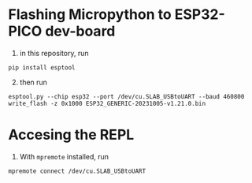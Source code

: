 # Flashing Micropython to ESP32-PICO dev-board
1. in this repository, run
```
pip install esptool
```
2. then run
```
esptool.py --chip esp32 --port /dev/cu.SLAB_USBtoUART --baud 460800 write_flash -z 0x1000 ESP32_GENERIC-20231005-v1.21.0.bin
```

# Accesing the REPL
1. With `mpremote` installed, run
```
mpremote connect /dev/cu.SLAB_USBtoUART
```